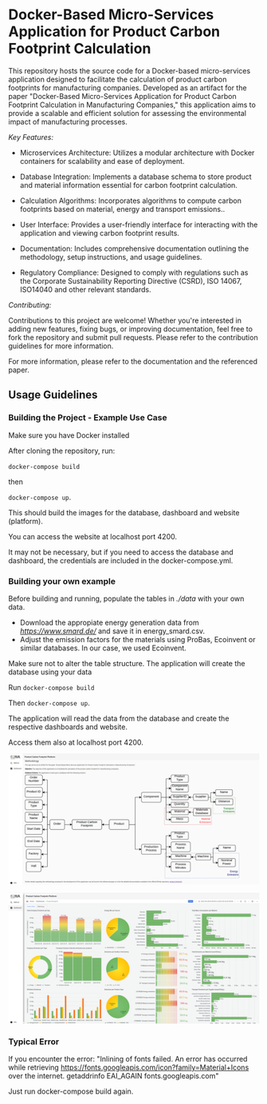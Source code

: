 # Docker-Based Micro-Services Application for Product Carbon Footprint Calculation

This repository hosts the source code for a Docker-based micro-services application designed to facilitate the calculation of product carbon footprints for manufacturing companies. Developed as an artifact for the paper "Docker-Based Micro-Services Application for Product Carbon Footprint Calculation in Manufacturing Companies," this application aims to provide a scalable and efficient solution for assessing the environmental impact of manufacturing processes.

*Key Features:*

- Microservices Architecture: Utilizes a modular architecture with Docker containers for scalability and ease of deployment.

- Database Integration: Implements a database schema to store product and material information essential for carbon footprint calculation.

- Calculation Algorithms: Incorporates algorithms to compute carbon footprints based on material, energy and transport emissions..

- User Interface: Provides a user-friendly interface for interacting with the application and viewing carbon footprint results.

- Documentation: Includes comprehensive documentation outlining the methodology, setup instructions, and usage guidelines.

- Regulatory Compliance: Designed to comply with regulations such as the Corporate Sustainability Reporting Directive (CSRD), ISO 14067, ISO14040 and other relevant standards.

*Contributing:*

Contributions to this project are welcome! Whether you're interested in adding new features, fixing bugs, or improving documentation, feel free to fork the repository and submit pull requests. Please refer to the contribution guidelines for more information.

For more information, please refer to the documentation and the referenced paper.

## Usage Guidelines

### Building the Project - Example Use Case
Make sure you have Docker installed

After cloning the repository, run: 

`docker-compose build` 

then

`docker-compose up`.

This should build the images for the database, dashboard and website (platform). 

You can access the website at localhost port 4200.

It may not be necessary, but if you need to access the database and dashboard, the credentials are included in the docker-compose.yml.

### Building your own example

Before building and running, populate the tables in _./data_ with your own data. 

- Download the appropiate energy generation data from *https://www.smard.de/* and save it in energy_smard.csv.
- Adjust the emission factors for the materials using ProBas, Ecoinvent or similar databases. In our case, we used Ecoinvent.

Make sure not to alter the table structure. The application will create the database using your data

Run `docker-compose build`

Then `docker-compose up`.

The application will read the data from the database and create the respective dashboards and website.

Access them also at localhost port 4200.

![Alt text](img/website-methodology.png)

![Alt text](img/website-dashboard.png)

### Typical Error

If you encounter the error:
"Inlining of fonts failed. An error has occurred while retrieving https://fonts.googleapis.com/icon?family=Material+Icons over the internet.
getaddrinfo EAI_AGAIN fonts.googleapis.com"

Just run docker-compose build again.